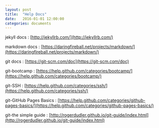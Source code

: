 ```yaml
---
layout: post
title:  "Help Docs"
date:   2016-01-01 12:00:00
categories: documents
---
```

jekyll docs : [http://jekyllrb.com/](http://jekyllrb.com/)

markdown docs : [https://daringfireball.net/projects/markdown/](https://daringfireball.net/projects/markdown/)

git docs : [https://git-scm.com/doc](https://git-scm.com/doc)

git-bootcamp : [https://help.github.com/categories/bootcamp/](https://help.github.com/categories/bootcamp/)

git-SSH : [https://help.github.com/categories/ssh/](https://help.github.com/categories/ssh/)

git-GitHub Pages Basics : [https://help.github.com/categories/github-pages-basics/](https://help.github.com/categories/github-pages-basics/)

git-the simple guide : [http://rogerdudler.github.io/git-guide/index.html](http://rogerdudler.github.io/git-guide/index.html)








